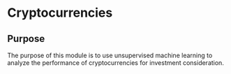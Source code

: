 # Cryptocurrencies

## Purpose
The purpose of this module is to use unsupervised machine learning to analyze the performance of cryptocurrencies for investment consideration.


